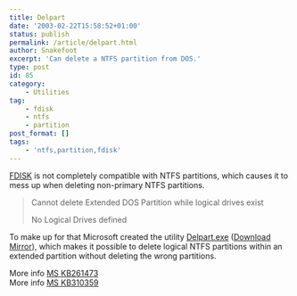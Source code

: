 ```yaml
---
title: Delpart
date: '2003-02-22T15:58:52+01:00'
status: publish
permalink: /article/delpart.html
author: Snakefoot
excerpt: 'Can delete a NTFS partition from DOS.'
type: post
id: 85
category:
    - Utilities
tag:
    - fdisk
    - ntfs
    - partition
post_format: []
tags:
    - 'ntfs,partition,fdisk'
---
```

[FDISK](/article/fdisk.html) is not completely compatible with NTFS partitions, which causes it to mess up when deleting non-primary NTFS partitions.
> Cannot delete Extended DOS Partition while logical drives exist  
>   
>  No Logical Drives defined

 To make up for that Microsoft created the utility [Delpart.exe](http://smallvoid.orgfree.com/?file=delpart.zip) ([Download Mirror](ftp://ftp.microsoft.com/bussys/winnt/winnt-public/reskit/nt31/i386/RESKIT.EXE)), which makes it possible to delete logical NTFS partitions within an extended partition without deleting the wrong partitions.  
  
 More info [MS KB261473](http://support.microsoft.com/kb/261473 "Unable to Delete a Partition or Logical DOS Drive Using the Fdisk Utility [Q261473]")  
 More info [MS KB310359](http://support.microsoft.com/kb/310359 "Cannot View NTFS Logical Drive After Using Fdisk [Q310359]")  